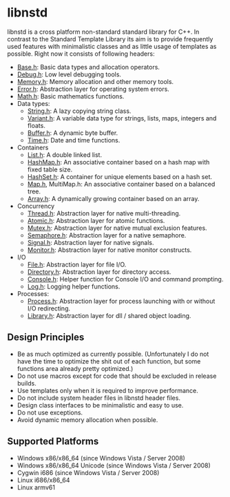 libnstd
=======

libnstd is a cross platform non-standard standard library for C++. In contrast to the Standard Template
Library its aim is to provide frequently used features with minimalistic classes and as little usage of templates
as possible. Right now it consists of following headers:

 * [Base.h](include/nstd/Base.h): Basic data types and allocation operators.
 * [Debug.h](include/nstd/Debug.h): Low level debugging tools.
 * [Memory.h](include/nstd/Memory.h): Memory allocation and other memory tools.
 * [Error.h](include/nstd/Error.h): Abstraction layer for operating system errors.
 * [Math.h](include/nstd/Math.h): Basic mathematics functions.
 * Data types:
    * [String.h](include/nstd/String.h): A lazy copying string class.
    * [Variant.h](include/nstd/Variant.h): A variable data type for strings, lists, maps, integers and floats.
    * [Buffer.h](include/nstd/Buffer.h): A dynamic byte buffer.
    * [Time.h](include/nstd/Time.h): Date and time functions.
 * Containers
    * [List.h](include/nstd/List.h): A double linked list.
    * [HashMap.h](include/nstd/HashMap.h): An associative container based on a hash map with fixed table size.
    * [HashSet.h](include/nstd/HashSet.h):  A container for unique elements based on a hash set.
    * [Map.h](include/nstd/Map.h), MultiMap.h: An associative container based on a balanced tree.
    * [Array.h](include/nstd/Array.h): A dynamically growing container based on an array.
 * Concurrency
    * [Thread.h](include/nstd/Thread.h): Abstraction layer for native multi-threading.
    * [Atomic.h](include/nstd/Atomic.h): Abstraction layer for atomic functions.
    * [Mutex.h](include/nstd/Mutex.h): Abstraction layer for native mutual exclusion features.
    * [Semaphore.h](include/nstd/Semaphore.h): Abstraction layer for a native semaphore.
    * [Signal.h](include/nstd/Signal.h): Abstraction layer for native signals.
    * [Monitor.h](include/nstd/Monitor.h): Abstraction layer for native monitor constructs.
 * I/O
    * [File.h](include/nstd/File.h): Abstraction layer for file I/O.
    * [Directory.h](include/nstd/Directory.h): Abstraction layer for directory access.
    * [Console.h](include/nstd/Console.h): Helper function for Console I/O and command prompting.
    * [Log.h](include/nstd/Log.h): Logging helper functions.
 * Processes:
    * [Process.h](include/nstd/Process.h): Abstraction layer for process launching with or without I/O redirecting.
    * [Library.h](include/nstd/Library.h): Abstraction layer for dll / shared object loading.

Design Principles
-----------------

 * Be as much optimized as currently possible. (Unfortunately I do not have the time to optimize the shit out of each function, but some functions area already pretty optimized.)
 * Do not use macros except for code that should be excluded in release builds.
 * Use templates only when it is required to improve performance.
 * Do not include system header files in libnstd header files.
 * Design class interfaces to be minimalistic and easy to use.
 * Do not use exceptions.
 * Avoid dynamic memory allocation when possible.
 
Supported Platforms
-------------------

 * Windows x86/x86_64 (since Windows Vista / Server 2008)
 * Windows x86/x86_64 Unicode (since Windows Vista / Server 2008)
 * Cygwin i686 (since Windows Vista / Server 2008)
 * Linux i686/x86_64
 * Linux armv61
